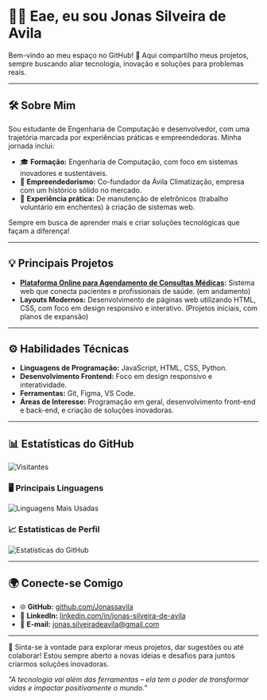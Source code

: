 # 👨‍💻 Eae, eu sou Jonas Silveira de Avila  

Bem-vindo ao meu espaço no GitHub! 🚀 Aqui compartilho meus projetos, sempre buscando aliar tecnologia, inovação e soluções para problemas reais.

---

## 🛠 Sobre Mim  
Sou estudante de Engenharia de Computação e desenvolvedor, com uma trajetória marcada por experiências práticas e empreendedoras. Minha jornada inclui:  
- 🎓 **Formação:** Engenharia de Computação, com foco em sistemas inovadores e sustentáveis.  
- 💼 **Empreendedorismo:** Co-fundador da Ávila Climatização, empresa com um histórico sólido no mercado.  
- 🌟 **Experiência prática:** De manutenção de eletrônicos (trabalho voluntário em enchentes) à criação de sistemas web.  

Sempre em busca de aprender mais e criar soluções tecnológicas que façam a diferença!

---

## 💡 Principais Projetos  
- **[Plataforma Online para Agendamento de Consultas Médicas](https://github.com/Jonassavila/projeto_docline):** Sistema web que conecta pacientes e profissionais de saúde. (em andamento)  
- **Layouts Modernos:** Desenvolvimento de páginas web utilizando HTML, CSS, com foco em design responsivo e interativo. (Projetos iniciais, com planos de expansão)

---

## ⚙️ Habilidades Técnicas  
- **Linguagens de Programação:** JavaScript, HTML, CSS, Python.  
- **Desenvolvimento Frontend:** Foco em design responsivo e interatividade.  
- **Ferramentas:** Git, Figma, VS Code.  
- **Áreas de Interesse:** Programação em geral, desenvolvimento front-end e back-end, e criação de soluções inovadoras.  

---

## 📊 Estatísticas do GitHub  

![Visitantes](https://visitor-badge.glitch.me/badge?page_id=Jonassavila.Jonassavila)  

### 🖥️ Principais Linguagens  
![Linguagens Mais Usadas](https://github-readme-stats.vercel.app/api/top-langs/?username=Jonassavila&layout=compact&theme=radical)

### 📈 Estatísticas de Perfil  
![Estatísticas do GitHub](https://github-readme-stats.vercel.app/api?username=Jonassavila&show_icons=true&theme=radical)

---

## 🌍 Conecte-se Comigo  
- 🌐 **GitHub:** [github.com/Jonassavila](https://github.com/Jonassavila)  
- 💼 **LinkedIn:** [linkedin.com/in/jonas-silveira-de-avila](https://www.linkedin.com/in/jonas-silveira-de-avila)  
- 📧 **E-mail:** jonas.silveiradeavila@gmail.com  

---

💬 Sinta-se à vontade para explorar meus projetos, dar sugestões ou até colaborar! Estou sempre aberto a novas ideias e desafios para juntos criarmos soluções inovadoras.  

*"A tecnologia vai além das ferramentas – ela tem o poder de transformar vidas e impactar positivamente o mundo."*
